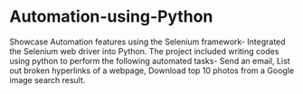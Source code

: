 # Automation-using-Python
Showcase Automation features using the Selenium framework- Integrated the Selenium web driver into Python. The project included writing codes using python to perform the following automated tasks- Send an email, List out broken hyperlinks of a webpage, Download top 10 photos from a Google image search result.
